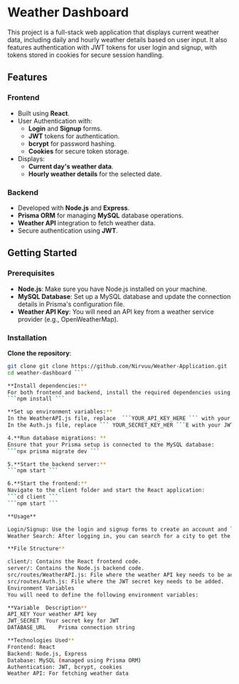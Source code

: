 # Weather Dashboard

This project is a full-stack web application that displays current weather data, including daily and hourly weather details based on user input. It also features authentication with JWT tokens for user login and signup, with tokens stored in cookies for secure session handling.

## Features

### Frontend
- Built using **React**.
- User Authentication with:
  - **Login** and **Signup** forms.
  - **JWT** tokens for authentication.
  - **bcrypt** for password hashing.
  - **Cookies** for secure token storage.
- Displays:
  - **Current day's weather data**.
  - **Hourly weather details** for the selected date.

### Backend
- Developed with **Node.js** and **Express**.
- **Prisma ORM** for managing **MySQL** database operations.
- **Weather API** integration to fetch weather data.
- Secure authentication using **JWT**.

## Getting Started

### Prerequisites

- **Node.js**: Make sure you have Node.js installed on your machine.
- **MySQL Database**: Set up a MySQL database and update the connection details in Prisma's configuration file.
- **Weather API Key**: You will need an API key from a weather service provider (e.g., OpenWeatherMap).

### Installation

 **Clone the repository**:
   ```bash
   git clone git clone https://github.com/Nirvuu/Weather-Application.git
   cd weather-dashboard ```
   
**Install dependencies:** 
For both frontend and backend, install the required dependencies using:
 ```npm install ```

**Set up environment variables:**
In the WeatherAPI.js file, replace  ```YOUR_API_KEY_HERE ``` with your actual weather API key.
In the Auth.js file, replace ``` YOUR_SECRET_KEY_HER ```E with your JWT secret key.

4.**Run database migrations: **
Ensure that your Prisma setup is connected to the MySQL database:
 ```npx prisma migrate dev ```

5.**Start the backend server:**
 ```npm start ```

6.**Start the frontend:**
Navigate to the client folder and start the React application:
 ```cd client ```
 ```npm start ```

**Usage**

Login/Signup: Use the login and signup forms to create an account and log in to the application. Passwords are hashed using bcrypt, and upon successful login, a JWT token will be stored in cookies.
Weather Search: After logging in, you can search for a city to get the current weather and hourly details for the day.

**File Structure**

client/: Contains the React frontend code.
server/: Contains the Node.js backend code.
src/routes/WeatherAPI.js: File where the weather API key needs to be added.
src/routes/Auth.js: File where the JWT secret key needs to be added.
Environment Variables
You will need to define the following environment variables:

**Variable	Description**
API_KEY	Your weather API key
JWT_SECRET	Your secret key for JWT
DATABASE_URL	Prisma connection string

**Technologies Used**
Frontend: React
Backend: Node.js, Express
Database: MySQL (managed using Prisma ORM)
Authentication: JWT, bcrypt, cookies
Weather API: For fetching weather data
